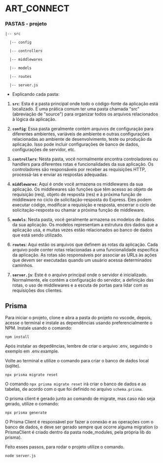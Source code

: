 # ART_CONNECT

### PASTAS - projeto

    |-- src

      |-- config
  
      |-- controllers
  
      |-- middlewares
  
      |-- models
  
      |-- routes
  
      |-- server.js

- Explicando cada pasta:

1. **`src`**:
   Esta é a pasta principal onde todo o código-fonte da aplicação está localizado. É uma prática comum ter uma pasta chamada "src" (abreviação de "source") para organizar todos os arquivos relacionados à lógica da aplicação.

2. **`config`**:
   Essa pasta geralmente contém arquivos de configuração para diferentes ambientes, variáveis de ambiente e outras configurações relacionadas ao ambiente de desenvolvimento, teste ou produção da aplicação. Isso pode incluir configurações de banco de dados, configurações de servidor, etc.

3. **`controllers`**:
   Nesta pasta, você normalmente encontra controladores ou handlers para diferentes rotas e funcionalidades da sua aplicação. Os controladores são responsáveis por receber as requisições HTTP, processá-las e enviar as respostas adequadas.

4. **`middlewares`**:
   Aqui é onde você armazena os middlewares da sua aplicação. Os middlewares são funções que têm acesso ao objeto de requisição (req), objeto de resposta (res) e à próxima função de middleware no ciclo de solicitação-resposta do Express. Eles podem executar código, modificar a requisição e resposta, encerrar o ciclo de solicitação-resposta ou chamar a próxima função de middleware.

5. **`models`**:
   Nesta pasta, você geralmente armazena os modelos de dados da sua aplicação. Os modelos representam a estrutura dos dados que a aplicação usa, e muitas vezes estão relacionados ao banco de dados que está sendo utilizado.

6. **`routes`**:
   Aqui estão os arquivos que definem as rotas da aplicação. Cada arquivo pode conter rotas relacionadas a uma funcionalidade específica da aplicação. As rotas são responsáveis por associar as URLs às ações que devem ser executadas quando um usuário acessa determinados caminhos.

7. **`server.js`**:
   Este é o arquivo principal onde o servidor é inicializado. Normalmente, ele contém a configuração do servidor, a definição das rotas, o uso de middlewares e a escuta de portas para lidar com as requisições dos clientes.



## Prisma

Para iniciar o projeto, clone e abra a pasta do projeto no vscode, depois, acesse o terminal e instale as dependências usando preferencialmente o NPM.
Instale usando o comando:

    npm install

Após instalar as depedências, lembre de criar o arquivo .env, seguindo o exemplo em .env.example.

Volte ao terminal e utilize o comando para criar o banco de dados local (sqlite).

    npx prisma migrate reset

O comando `npx prisma migrate reset` irá criar o banco de dados e as tabelas, de acordo com o que foi definido no arquivo `schema.prisma`.

O prisma client é gerado junto ao comando de migrate, mas caso não seja gerado, utilize o comando:

    npx prisma generate

O Prisma Client é responsável por fazer a conexão e as operações com o banco de dados, e deve ser gerado sempre que ocorre alguma migration (o PrismaClient é criado dentro da pasta node_modules, pela própria lib do prisma).

Feito esses passos, para rodar o projeto utilize o comando.

    node server.js
